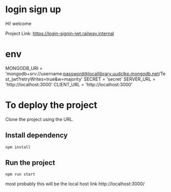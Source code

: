 # login sign up

Hi! welcome

Project Link: https://login-signin-jwt.railway.internal

# env

MONGODB_URI = 'mongodb+srv://username:password@locallibrary.uudclkp.mongodb.net/Test_jwt?retryWrites=true&w=majority'
SECRET = 'secret'
SERVER_URL = 'http://localhost:3000'
CLIENT_URL = 'http://localhost:3000'

# To deploy the project

Clone the project using the URL.

## Install dependency

    npm install

## Run the project

    npm run start

most probably this will be the local host link http://localhost:3000/
